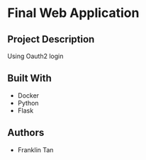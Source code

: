 # Final Web Application
## Project Description
Using Oauth2 login

## Built With
* Docker
* Python
* Flask

## Authors
* Franklin Tan 